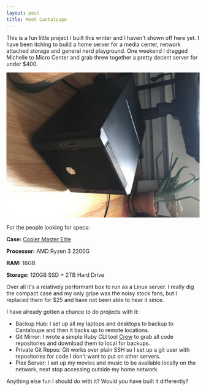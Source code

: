 ```yaml
---
layout: post
title: Meet Cantaloupe
---
```


This is a fun little project I built this winter and I haven't shown off here
yet. I have been itching to build a home server for a media center, network
attached storage and general nerd playground. One weekend I dragged Michelle to
Micro Center and grab threw together a pretty decent server for under $400.

![Desktop Picture](/assets/img/blog/cantaloupe.jpg)

For the people looking for specs:

**Case:** [Cooler Master Elite](https://www.coolermaster.com/catalog/cases/mini-itx/elite130/)

**Processor:** AMD Ryzen 3 2200G

**RAM:** 16GB

**Storage:** 120GB SSD + 2TB Hard Drive

Over all it's a relatively performant box to run as a Linux server. I really
dig the compact case and my only gripe was the noisy stock fans, but I replaced
them for $25 and have not been able to hear it since.


I have already gotten a chance to do projects with it:

- Backup Hub: I set up all my laptops and desktops to backup to Cantaloupe and
  then it backs up to remote locations.
- Git Mirror: I wrote a simple Ruby CLI tool
  [Crow](https://github.com/agundy/crow) to grab all code repositories and
download them to local for backups.
- Private Git Repos: Git works over plain SSH so I set up a git user with
  repositories for code I don't want to put on other servers.
- Plex Server: I set up my movies and music to be available locally on the
  network, next stop accessing outside my home network.


Anything else fun I should do with it? Would you have built it differently?
